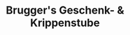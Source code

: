 ---
title: "Brugger's Geschenk- & Krippenstube"
url: /wangen-im-allgaeu/bruggers-geschenk-und-krippenstube/
shop: Andenken
---